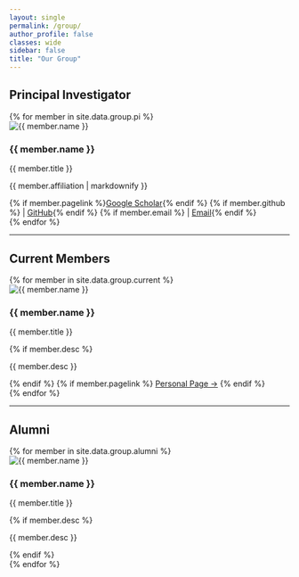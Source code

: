```yaml
---
layout: single
permalink: /group/
author_profile: false
classes: wide
sidebar: false
title: "Our Group"
---
```


## Principal Investigator
<div class="group-grid">
  {% for member in site.data.group.pi %}
  <div class="member-card pi">
    <img src="{{ member.photolink }}" alt="{{ member.name }}" class="member-photo">
    <h3>{{ member.name }}</h3>
    <p class="degree">{{ member.title }}</p>
    <p class="affiliation">{{ member.affiliation | markdownify }}</p>
    <div class="links">
      {% if member.pagelink %}<a href="{{ member.pagelink }}" target="_blank">Google Scholar</a>{% endif %}
      {% if member.github %} | <a href="{{ member.github }}" target="_blank">GitHub</a>{% endif %}
      {% if member.email %} | <a href="mailto:{{ member.email }}">Email</a>{% endif %}
    </div>
  </div>
  {% endfor %}
</div>

---

## Current Members
<div class="group-grid">
  {% for member in site.data.group.current %}
  <div class="member-card">
    <img src="{{ member.photolink }}" alt="{{ member.name }}" class="member-photo">
    <h3>{{ member.name }}</h3>
    <p class="degree">{{ member.title }}</p>
    {% if member.desc %}
      <p class="desc">{{ member.desc }}</p>
    {% endif %}
    {% if member.pagelink %}
      <a href="{{ member.pagelink }}" class="profile-link" target="_blank">Personal Page →</a>
    {% endif %}
  </div>
  {% endfor %}
</div>

---

## Alumni
<div class="group-grid">
  {% for member in site.data.group.alumni %}
  <div class="member-card alumni">
    <img src="{{ member.photolink }}" alt="{{ member.name }}" class="member-photo">
    <h3>{{ member.name }}</h3>
    <p class="degree">{{ member.title }}</p>
    {% if member.desc %}
      <p class="desc">{{ member.desc }}</p>
    {% endif %}
  </div>
  {% endfor %}
</div>

